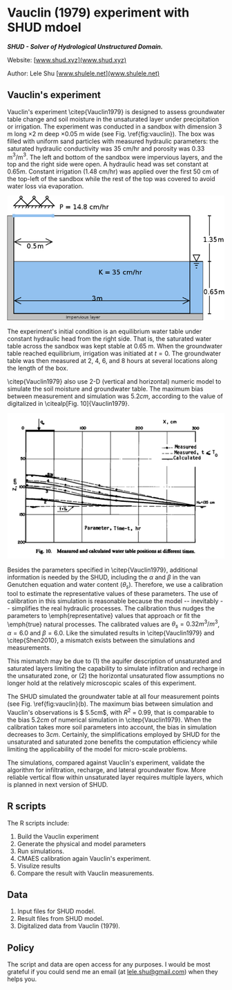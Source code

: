 # Vauclin (1979) experiment with SHUD mdoel

***SHUD - Solver of Hydrological Unstructured Domain.*** 

Website: [www.shud.xyz](www.shud.xyz)

Author: Lele Shu [www.shulele.net](www.shulele.net)

## Vauclin's experiment

Vauclin's experiment \citep{Vauclin1979} is designed to assess groundwater table change and soil moisture in the unsaturated layer under precipitation or irrigation.  The experiment was conducted in a sandbox with dimension $3$ m long $\times 2$ m deep $\times 0.05$ m wide (see Fig. \ref{fig:vauclin}). The box was filled with uniform sand particles with measured hydraulic parameters: the saturated hydraulic conductivity was $35$ cm/hr and porosity was $0.33$ m$^3$/m$^3$. The left and bottom of the sandbox were impervious layers, and the top and the right side were open. A hydraulic head was set constant at $0.65 m$. Constant irrigation ($1.48$ cm/hr) was applied over the first $50$ cm of the top-left of the sandbox while the rest of the top was covered to avoid water loss via evaporation.

![Vauclin](Ref/Vauclin.png)

The experiment's initial condition is an equilibrium water table under constant hydraulic head from the right side.  That is, the saturated water table across the sandbox was kept stable at $0.65$ m. When the groundwater table reached equilibrium, irrigation was initiated at $t = 0$.  The groundwater table was then measured at 2, 4, 6, and 8 hours at several locations along the length of the box.

\citep{Vauclin1979} also use 2-D (vertical and horizontal) numeric model to simulate the soil moisture and groundwater table. The maximum bias between measurement and simulation was $5.2 cm​$, according to the value of digitalized in \citealp[Fig. 10]{Vauclin1979}. 

![res](Ref/v1.png)

Besides the parameters specified in \citep{Vauclin1979}, additional information is needed by the SHUD, including the $\alpha$ and $\beta$ in the van Genutchen equation and  water content ($\theta _s$). Therefore,  we use a calibration tool to estimate the representative values of these parameters.  The use of calibration in this simulation is reasonable because the model -- inevitably -- simplifies the real hydraulic processes. The calibration thus nudges the parameters to \emph{representative} values that approach or fit the \emph{true} natural processes.  The calibrated values are  $\theta _s = 0.32 m^3/m^3$, $\alpha = 6.0$ and $\beta = 6.0$.  Like the simulated results in \citep{Vauclin1979} and \citep{Shen2010}, a mismatch exists between the simulations and measurements.

This mismatch may be due to (1) the aquifer description of unsaturated and saturated layers limiting the capability to simulate infiltration and recharge in the unsaturated zone, or (2) the horizontal unsaturated flow assumptions no longer hold at the relatively  microscopic scales of this experiment.

The SHUD simulated the groundwater table at all four measurement points (see Fig. \ref{fig:vauclin}(b).  The maximum bias between simulation and Vauclin's observations is $ 5.5cm$, with $R^2$ = $0.99$, that is comparable to the bias $5.2 cm$ of numerical simulation in \citep{Vauclin1979}. When the calibration takes more soil parameters into account, the bias in simulation decreases to  $3 cm​$. Certainly, the simplifications employed by SHUD for the unsaturated and saturated zone benefits the computation efficiency while limiting the applicability of the model for micro-scale problems.

The simulations, compared against Vauclin's experiment, validate the algorithm for infiltration, recharge, and lateral groundwater flow.  More reliable vertical flow within unsaturated layer requires multiple layers, which is planned in next version of SHUD.



## R scripts

The R scripts include:

1. Build the Vauclin experiment
2. Generate the physical and model parameters
3. Run simulations.
4. CMAES calibration again Vauclin's experiment.
5. Visulize results
6. Compare the result with Vauclin measurements.



## Data

1. Input files for SHUD model.
2. Result files from SHUD model.
3. Digitalized data from Vauclin (1979).



## Policy

The script and data are open access for any purposes. I would be most grateful if you could send me an email (at lele.shu@gmail.com) when they helps you.

